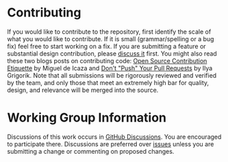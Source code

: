 # Contributing

If you would like to contribute to the repository, first identify the scale of what you would like to contribute. If it is small (grammar/spelling or a bug fix) feel free to start working on a fix. If you are submitting a feature or substantial design contribution, please [discuss it](../../discussions) first. You might also read these two blogs posts on contributing code: [Open Source Contribution Etiquette](http://tirania.org/blog/archive/2010/Dec-31.html) by Miguel de Icaza and [Don't "Push" Your Pull Requests](https://www.igvita.com/2011/12/19/dont-push-your-pull-requests/) by Ilya Grigorik. Note that all submissions will be rigorously reviewed and verified by the team, and only those that meet an extremely high bar for quality, design, and relevance will be merged into the source.

# Working Group Information

Discussions of this work occurs in [GitHub Discussions](../../discussions). You are encouraged to participate there. Discussions are preferred over [issues](../../issues) unless you are submitting a change or commenting on proposed changes.
